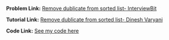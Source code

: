 **Problem Link:** [Remove dublicate from sorted list- InterviewBit](https://www.interviewbit.com/problems/remove-duplicates-from-sorted-list/)

**Tutorial Link:** [Remove dublicate from sorted list- Dinesh Varyani](https://youtu.be/0Hn18rUkZKY)

**Code Link:** [See my code here](https://github.com/heyimvikash/DataStructures-And-Algorithms/blob/d5a44aa1481b968a09545036787e46c3be02fd7b/1.%20LinkList/1.%20Singly-LinkList/InterviewBit%20Qs/6.%20Remove%20Dublicate%20From%20Sorted%20List/solution%206.java)